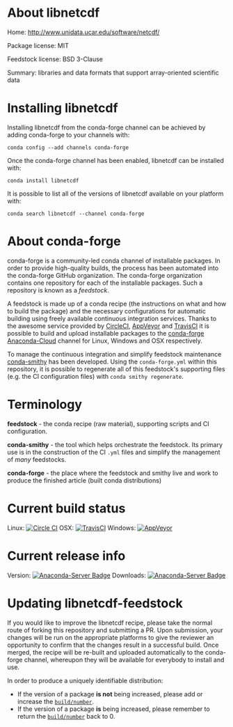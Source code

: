About libnetcdf
===============

Home: http://www.unidata.ucar.edu/software/netcdf/

Package license: MIT

Feedstock license: BSD 3-Clause

Summary: libraries and data formats that support array-oriented scientific data



Installing libnetcdf
====================

Installing libnetcdf from the conda-forge channel can be achieved by adding conda-forge to your channels with:

```
conda config --add channels conda-forge
```

Once the conda-forge channel has been enabled, libnetcdf can be installed with:

```
conda install libnetcdf
```

It is possible to list all of the versions of libnetcdf available on your platform with:

```
conda search libnetcdf --channel conda-forge
```


About conda-forge
=================

conda-forge is a community-led conda channel of installable packages.
In order to provide high-quality builds, the process has been automated into the
conda-forge GitHub organization. The conda-forge organization contains one repository 
for each of the installable packages. Such a repository is known as a *feedstock*.

A feedstock is made up of a conda recipe (the instructions on what and how to build
the package) and the necessary configurations for automatic building using freely
available continuous integration services. Thanks to the awesome service provided by
[CircleCI](https://circleci.com/), [AppVeyor](http://www.appveyor.com/)
and [TravisCI](https://travis-ci.org/) it is possible to build and upload installable
packages to the [conda-forge](https://anaconda.org/conda-forge)
[Anaconda-Cloud](http://docs.anaconda.org/) channel for Linux, Windows and OSX respectively.

To manage the continuous integration and simplify feedstock maintenance
[conda-smithy](http://github.com/conda-forge/conda-smithy) has been developed.
Using the ``conda-forge.yml`` within this repository, it is possible to regenerate all of
this feedstock's supporting files (e.g. the CI configuration files) with ``conda smithy regenerate``.


Terminology
===========

**feedstock** - the conda recipe (raw material), supporting scripts and CI configuration.

**conda-smithy** - the tool which helps orchestrate the feedstock.
                   Its primary use is in the construction of the CI ``.yml`` files
                   and simplify the management of *many* feedstocks.

**conda-forge** - the place where the feedstock and smithy live and work to
                  produce the finished article (built conda distributions)

Current build status
====================

Linux: [![Circle CI](https://circleci.com/gh/conda-forge/libnetcdf-feedstock.svg?style=svg)](https://circleci.com/gh/conda-forge/libnetcdf-feedstock)
OSX: [![TravisCI](https://travis-ci.org/conda-forge/libnetcdf-feedstock.svg?branch=master)](https://travis-ci.org/conda-forge/libnetcdf-feedstock) 
Windows: [![AppVeyor](https://ci.appveyor.com/api/projects/status/github/conda-forge/libnetcdf-feedstock?svg=True)](https://ci.appveyor.com/project/conda-forge/libnetcdf-feedstock/branch/master)

Current release info
====================
Version: [![Anaconda-Server Badge](https://anaconda.org/conda-forge/libnetcdf/badges/version.svg)](https://anaconda.org/conda-forge/libnetcdf)
Downloads: [![Anaconda-Server Badge](https://anaconda.org/conda-forge/libnetcdf/badges/downloads.svg)](https://anaconda.org/conda-forge/libnetcdf)


Updating libnetcdf-feedstock
============================

If you would like to improve the libnetcdf recipe, please take the normal
route of forking this repository and submitting a PR. Upon submission, your changes will
be run on the appropriate platforms to give the reviewer an opportunity to confirm that the
changes result in a successful build. Once merged, the recipe will be re-built and uploaded
automatically to the conda-forge channel, whereupon they will be available for everybody to
install and use.

In order to produce a uniquely identifiable distribution:
 * If the version of a package **is not** being increased, please add or increase
   the [``build/number``](http://conda.pydata.org/docs/building/meta-yaml.html#build-number-and-string). 
 * If the version of a package **is** being increased, please remember to return
   the [``build/number``](http://conda.pydata.org/docs/building/meta-yaml.html#build-number-and-string)
   back to 0.
